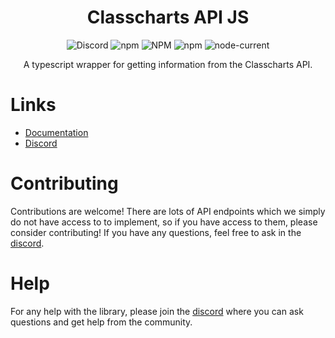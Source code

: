 <h1 align="center">Classcharts API JS</h1>
<div align="center">
<img alt="Discord" src="https://img.shields.io/discord/918103752068726855">
 <img alt="npm" src="https://img.shields.io/npm/dm/classcharts-api"> 
 <img alt="NPM" src="https://img.shields.io/npm/l/classcharts-api"> 
 <img alt="npm" src="https://img.shields.io/npm/v/classcharts-api"> 
 <img alt="node-current" src="https://img.shields.io/node/v/classcharts-api">
</div>

<p align="center">A typescript wrapper for getting information from the Classcharts API.</p>

# Links

- [Documentation](https://classchartsapi.github.io/classcharts-api-js/)
- [Discord](https://discord.gg/DTcwugcgZ2)

# Contributing

Contributions are welcome! There are lots of API endpoints which we simply do not have access to to implement, so if you have access to them, please consider contributing! If you have any questions, feel free to ask in the [discord](https://discord.gg/DTcwugcgZ2).

# Help

For any help with the library, please join the [discord](https://discord.gg/DTcwugcgZ2) where you can ask questions and get help from the community.
